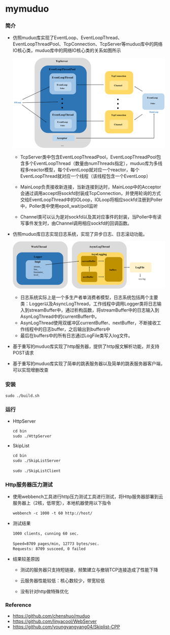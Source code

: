 # mymuduo



### 简介

- 仿照muduo库实现了EventLoop、EventLoopThread、EventLoopThreadPool、TcpConnection、TcpServer等muduo库中的网络IO核心类，muduo库中的网络IO核心类的关系如图所示

  ![muduo](https://github.com/ZDeHn/mymuduo/blob/master/image/muduo.png)

  

  - TcpServer类中包含EventLoopThreadPool，EventLoopThreadPool包含多个EventLoopThread（数量由numThreads指定），muduo库为多线程多reactor模型，每个EventLoop就对应一个reactor，每个EventLoopThread就对应一个线程（该线程包含一个EventLoop）

  - MainLoop负责接收新连接，当新连接到达时，MainLoop中的Acceptor会通过调用accept将sockfd封装成TcpConnection，并使用轮询的方式交给EventLoopThread中的IOLoop，IOLoop将相应sockfd注册到Poller中，Poller类中使用epoll_wait/poll监听

  - Channel类可以认为是对sockfd以及其对应事件的封装，当Poller中有读写事件发生时，由Channel调用相应sockfd的回调函数。

    

- 仿照muduo库日志实现日志系统，实现了异步日志、日志滚动功能。

  

  ![Logger](https://github.com/ZDeHn/mymuduo/blob/master/image/Log.png)

  

  - 日志系统实际上是一个多生产者单消费者模型，日志系统包括两个主要类：Logger以及AsyncLogThread，工作线程中调用Logger类将日志输入到streamBuffer中，通过析构函数，将streamBuffer中的日志输入到AsynLogThread中的currentBuffer中。
  - AsynLogThread使用双缓冲区currentBuffer、nextBuffer，不断接收工作线程中的日志buffer，之后输出到buffers中
  - 最后在buffers中的所有日志通过LogFile类写入log文件。



- 基于重写的muduo库实现了http服务器，提供了http报文解析功能，并支持POST请求
- 基于重写的muduo库实现了简单的跳表服务器以及简单的跳表服务器客户端，可以实现增删改查



### 安装

```shell
sudo ./build.sh
```



### 运行

- HttpServer

  ```shell
  cd bin
  sudo ./HttpServer
  ```

- SkipList

  ```shell
  cd bin
  sudo ./SkipListServer
  
  sudo ./SkipListClient
  ```



### Http服务器压力测试

- 使用webbench工具进行http压力测试工具进行测试，将Http服务器部署到云服务器上（2核，低带宽），本地机器使用以下指令

  ```shell
  webbench -c 1000 -t 60 http://host/
  ```

- 测试结果

  ```
  1000 clients, cunning 60 sec.
  
  Speed=8709 pages/min, 12773 bytes/sec.
  Requests: 8709 susceed, 0 failed
  ```

- 结果较差原因

  - 测试的服务器只支持短链接，频繁建立与撤销TCP连接造成了性能下降

  - 云服务器性能较低：核心数较少，带宽较低

  - 没有针对http做特殊优化

    

### Reference



- https://github.com/chenshuo/muduo
- https://github.com/linyacool/WebServer
- https://github.com/youngyangyang04/Skiplist-CPP